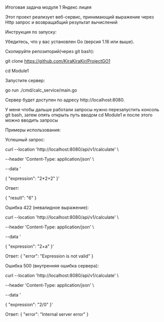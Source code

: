 Итоговая задача модуля 1 Яндекс лицея

Этот проект реализует веб-сервис, принимающий выражение через Http запрос и возвращабщий результат вычислений

Инструкция по запуску:

Убедитесь, что у вас установлен Go (версия 1.16 или выше).

Скопируйте репозиторий(через git bash):

git clone https://github.com/KiraKiraKir/ProjectGO1

cd Module1

Запустите сервер:

go run ./cmd/calc_service/main.go

Сервер будет доступен по адресу http://localhost:8080.

У меня чтобы дальше работали запросы нужно перезапустить консоль git bash, затем опять открыть путь вводом cd Module1 и после этого можно вводить запросы

Примеры использования:

Успешный запрос:

curl --location 'http://localhost:8080/api/v1/calculate' \\

--header 'Content-Type: application/json' \\

--data '

{ "expression": "2*2+2" }'

Ответ:

{ "result": "6" }

Ошибка 422 (невалидное выражение):

curl --location 'http://localhost:8080/api/v1/calculate' \\

--header 'Content-Type: application/json' \\

--data '

{ "expression": "2+a" }'

Ответ: { "error": "Expression is not valid" }

Ошибка 500 (внутренняя ошибка сервера):

curl --location 'http://localhost:8080/api/v1/calculate' \\

--header 'Content-Type: application/json' \\

--data '

{ "expression": "2/0" }'

Ответ: { "error": "Internal server error" }